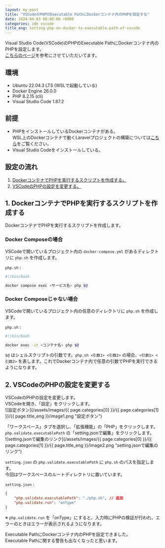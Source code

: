 ```yaml
---
layout: my-post
title: "VSCodeのPHPのExecutable PathにDockerコンテナ内のPHPを設定する"
date: 2024-04-03 00:00:00 +0000
categories: ide vscode
title_eng: setting-php-on-docker-to-executable-path-of-vscode
---
```


Visual Studio Code(VSCode)のPHPのExecutable PathにDockerコンテナ内のPHPを設定します。  
[こちらのページ](https://www.webdeveloperpal.com/2022/02/08/how-to-setup-vscode-with-php-inside-docker/#google_vignette)を参考にさせていただいてます。

## 環境
- Ubuntu 22.04.3 LTS (WSLで起動している)
- Docker Engine 26.0.0
- PHP 8.2.15 (cli)
- Visual Studio Code 1.87.2

## 前提
- PHPをインストールしているDockerコンテナがある。  
WSL上のDockerコンテナで動くLaravelプロジェクトの構築については[こちら](/web-application-framework/laravel/running-laravel-project-on-nginx)をご覧ください。
- Visual Studio Codeをインストールしている。

## 設定の流れ
1. [DockerコンテナでPHPを実行するスクリプトを作成する。](#1-dockerコンテナでphpを実行するスクリプトを作成する)
2. [VSCodeのPHPの設定を変更する。](#2-vscodeのphpの設定を変更する)

## 1. DockerコンテナでPHPを実行するスクリプトを作成する
DockerコンテナでPHPを実行するスクリプトを作成します。  

### Docker Composeの場合
VSCodeで開いているプロジェクト内の `docker-compose.yml` があるディレクトリに `php.sh` を作成します。

`php.sh` :
```bash
#!/bin/bash

docker compose exec <サービス名> php $@
```

### Docker Composeじゃない場合
VSCodeで開いているプロジェクト内の任意のディレクトリに `php.sh` を作成します。

`php.sh` :
```bash
#!/bin/bash

docker exec -it <コンテナ名> php $@
```

`$@` はシェルスクリプトの引数です。`php.sh <引数1> <引数2>` の場合、`<引数1> <引数2>` を表します。これでDockerコンテナ内で任意の引数でPHPを実行できるようになります。

## 2. VSCodeのPHPの設定を変更する
VSCodeのPHPの設定を変更します。  
VSCodeを開き、「設定」をクリックします。  
![設定ボタン](/assets/images/{{ page.categories[0] }}/{{ page.categories[1] }}/{{ page.title_eng }}/image1.png "設定ボタン")

「ワークスペース」タブを選択し、「拡張機能」の「PHP」をクリックします。  
`php.validate.executablePath` の「setting.jsonで編集」をクリックします。  
![setting.jsonで編集のリンク](/assets/images/{{ page.categories[0] }}/{{ page.categories[1] }}/{{ page.title_eng }}/image2.png "setting.jsonで編集のリンク")

`setting.json` の `php.validate.executablePath` に `php.sh` のパスを指定します。  
今回はワークスペースのルートディレクトリに置いています。

`setting.json` :
```json
{
    "php.validate.executablePath": "./php.sh", // 追加
    "php.validate.run": "onType"
}
```

※ `php.validate.run` を「onType」にすると、入力時にPHPの検証が行われ、エラーのときはエラーが表示されるようになります。

Executable PathにDockerコンテナ内のPHPを設定できました。  
Executable Pathに関する警告も出なくなったと思います。